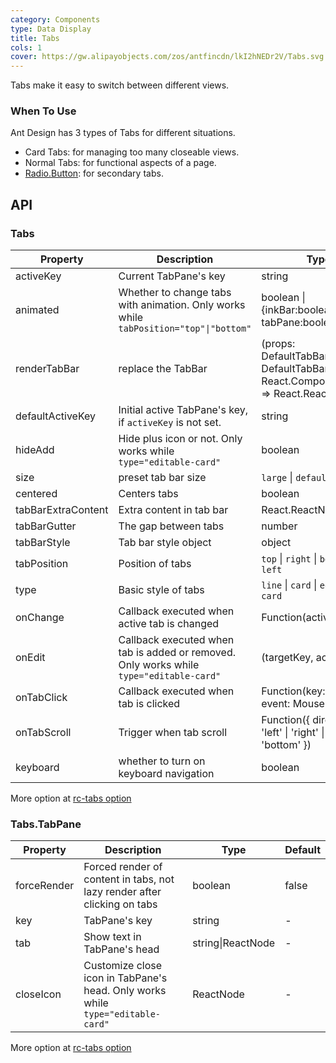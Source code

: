 ```yaml
---
category: Components
type: Data Display
title: Tabs
cols: 1
cover: https://gw.alipayobjects.com/zos/antfincdn/lkI2hNEDr2V/Tabs.svg
---
```


Tabs make it easy to switch between different views.

### When To Use

Ant Design has 3 types of Tabs for different situations.

- Card Tabs: for managing too many closeable views.
- Normal Tabs: for functional aspects of a page.
- [Radio.Button](/components/radio/#components-radio-demo-radiobutton): for secondary tabs.

## API

### Tabs

| Property | Description | Type | Default | Version |
| --- | --- | --- | --- | --- |
| activeKey | Current TabPane's key | string | - |  |
| animated | Whether to change tabs with animation. Only works while `tabPosition="top"\|"bottom"` | boolean \| {inkBar:boolean, tabPane:boolean} | `true`, `false` when `type="card"` |  |
| renderTabBar | replace the TabBar | (props: DefaultTabBarProps, DefaultTabBar: React.ComponentClass) => React.ReactElement | - |  |
| defaultActiveKey | Initial active TabPane's key, if `activeKey` is not set. | string | - |  |
| hideAdd | Hide plus icon or not. Only works while `type="editable-card"` | boolean | `false` |  |
| size | preset tab bar size | `large` \| `default` \| `small` | `default` |  |
| centered | Centers tabs | boolean | false |  |
| tabBarExtraContent | Extra content in tab bar | React.ReactNode | - |  |
| tabBarGutter | The gap between tabs | number | - |  |
| tabBarStyle | Tab bar style object | object | - |  |
| tabPosition | Position of tabs | `top` \| `right` \| `bottom` \| `left` | `top` |  |
| type | Basic style of tabs | `line` \| `card` \| `editable-card` | `line` |  |
| onChange | Callback executed when active tab is changed | Function(activeKey) {} | - |  |
| onEdit | Callback executed when tab is added or removed. Only works while `type="editable-card"` | (targetKey, action): void | - |  |
| onTabClick | Callback executed when tab is clicked | Function(key: string, event: MouseEvent) | - |  |
| onTabScroll | Trigger when tab scroll | Function({ direction: 'left' \| 'right' \| 'top' \| 'bottom' }) | - | 4.3.0 |
| keyboard | whether to turn on keyboard navigation | boolean | true |  |

More option at [rc-tabs option](https://github.com/react-component/tabs#tabs)

### Tabs.TabPane

| Property | Description | Type | Default |
| --- | --- | --- | --- |
| forceRender | Forced render of content in tabs, not lazy render after clicking on tabs | boolean | false |
| key | TabPane's key | string | - |
| tab | Show text in TabPane's head | string\|ReactNode | - |
| closeIcon | Customize close icon in TabPane's head. Only works while `type="editable-card"` | ReactNode | - |

More option at [rc-tabs option](https://github.com/react-component/tabs#tabpane)
